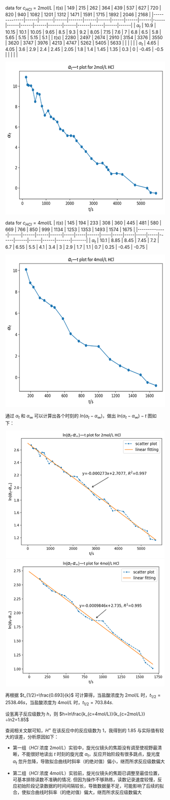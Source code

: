 <script type="text/javascript" src="http://cdn.mathjax.org/mathjax/latest/MathJax.js?config=TeX-AMS-MML_HTMLorMML"></script>
<script type="text/x-mathjax-config">
        MathJax.Hub.Config({ tex2jax: {inlineMath: [['$', '$']]}, messageStyle: "none" });
</script>

data for $c_{HCl}=2mol/L$
| $t (s)$ | 149  | 215   | 262  | 364   | 439  | 537  | 627  | 720  | 820  | 940  | 1082 | 1201 | 1312 | 1471  | 1591 | 1715 | 1892 | 2046 | 2168 |
|--------------|------|-------|------|-------|------|------|------|------|------|------|------|------|------|-------|------|------|------|------|------|
| $\alpha_{t}$ | 10.9 | 10.15 | 10.1 | 10.05 | 9.65 | 8.5  | 9.3  | 9.2  | 8.05 | 7.15 | 7.6  | 7    | 6.8  | 6.5   | 5.8  | 5.65 | 5.15 | 5.15 | 5.1  |
| $t (s)$      | 2280 | 2497  | 2674 | 2910  | 3154 | 3376 | 3550 | 3620 | 3747 | 3976 | 4213 | 4747 | 5262 | 5405  | 5633 |      |      |      |      |
| $\alpha_{t}$ | 4.65 | 4.05  | 3.6  | 2.9   | 2.4  | 2.45 | 2.05 | 1.8  | 1.4  | 1.45 | 1.35 | 0.3  | 0    | -0.45 | -0.5 |      |      |      |      |

<center>
<img src=figures\alpha-t-2mol.png width=600 height=480>
</center>

data for $c_{HCl}=4mol/L$
| $t (s)$      | 145  | 194  | 233  | 308  | 360 | 445 | 481  | 580 | 669 | 766 | 850 | 999 | 1134 | 1253 | 1353 | 1493 | 1574  | 1675  |
|--------------|------|------|------|------|-----|-----|------|-----|-----|-----|-----|-----|------|------|------|------|-------|-------|
| $\alpha_{t}$ | 10.1 | 8.85 | 8.45 | 7.45 | 7.2 | 6.7 | 6.55 | 5.5 | 4.1 | 3.4 | 3   | 2.9 | 1.7  | 1.1  | 0.7  | 0.25 | -0.45 | -0.75 |

<center>
<img src=figures\alpha-t-4mol.png width=600 height=480>
</center>

<div STYLE="page-break-after: always;"></div>

通过 $\alpha_{t}$ 和 $\alpha_{\infty}$ 可以计算出各个时刻的 $ln(\alpha_{t}-\alpha_{\infty})$，做出 $ln(\alpha_{t}-\alpha_{\infty})-t$  图如下：

<center>
<img src=figures\ln-t-2mol.png width=500 height=400>
</center>
<center>
<img src=figures\ln-t-4mol.png width=500 height=400>
</center>

再根据 $t_{1/2}=\frac{0.693}{k}$ 可计算得，当盐酸浓度为 $2mol/L$ 时，$t_{1/2}=2538.46s$，当盐酸浓度为 $4mol/L$ 时，$t_{1/2}=703.84s$.

设氢离子反应级数为 $h$，则 $h=ln\frac{k_{c=4mol/L}}{k_{c=2mol/L}}÷ln2=1.85$

查阅相关文献可知，$H^{+}$ 在该反应中的反应级数为 $1$，我得到的 $1.85$ 与实际值有较大的误差，分析原因如下：

* 第一组（$HCl$ 浓度 $2mol/L$）实验中，旋光仪镜头的焦距没有调至使视野最清晰，不能很好地读出 $t$ 时刻的旋光度 $\alpha_{t}$，反应开始阶段有很多跳点，旋光度 $\alpha_{t}$ 忽升忽降，导致拟合曲线时斜率（的绝对值）偏小，继而所求反应级数偏大

* 第二组（$HCl$ 浓度 $4mol/L$）实验前，旋光仪镜头的焦距已调整至最佳位置，可基本排除读数不准确的情况. 但因为操作不够熟练，读数记录速度较慢，反应初始阶段记录数据的时间间隔较长，导致数据量不足，可能影响了后续的拟合，使拟合曲线时斜率（的绝对值）偏大，继而所求反应级数偏大